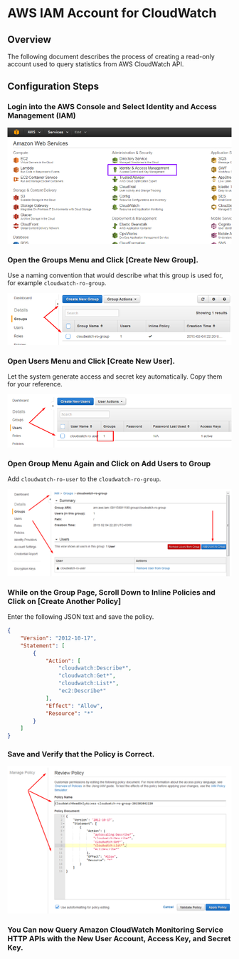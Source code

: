 # AWS IAM Account for CloudWatch

## Overview

The following document describes the process of creating a read-only account used to query statistics from AWS CloudWatch API.

## Configuration Steps

### Login into the AWS Console and Select Identity and Access Management (IAM)

![](images/img_554f3a8c1f70a.png)


### Open the Groups Menu and Click [Create New Group].

Use a naming convention that would describe what this group is used for,
for example `cloudwatch-ro-group`.

![aws-acl-2](images/aws-acl-2.png)

### Open Users Menu and Click [Create New User].

Let the system generate access and secret key automatically. Copy
them for your reference.

![aws-acl-3](images/aws-acl-3.png)

### Open Group Menu Again and Click on Add Users to Group

Add `cloudwatch-ro-user` to the `cloudwatch-ro-group`.

![aws-acl-4](images/aws-acl-4.png)

### While on the Group Page, Scroll Down to Inline Policies and Click on [Create Another Policy]

Enter the following JSON text and save the policy.

```json
{
    "Version": "2012-10-17",
    "Statement": [
        {
            "Action": [
                "cloudwatch:Describe*",
                "cloudwatch:Get*",
                "cloudwatch:List*",
                "ec2:Describe*"
            ],
            "Effect": "Allow",
            "Resource": "*"
        }
    ]
}

```

### Save and Verify that the Policy is Correct.

![aws-acl-5](images/aws-acl-5.png)

### You Can now Query Amazon CloudWatch Monitoring Service HTTP APIs with the New User Account, Access Key, and Secret Key.
